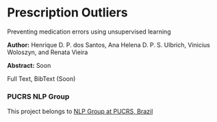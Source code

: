 # Prescription Outliers
Preventing medication errors using unsupervised learning

**Author:** Henrique D. P. dos Santos, Ana Helena D. P. S. Ulbrich, Vinicius Woloszyn, and Renata Vieira

**Abstract:** Soon

Full Text, BibText (Soon)

### PUCRS NLP Group
This project belongs to [NLP Group at PUCRS, Brazil](http://www.inf.pucrs.br/linatural/)
